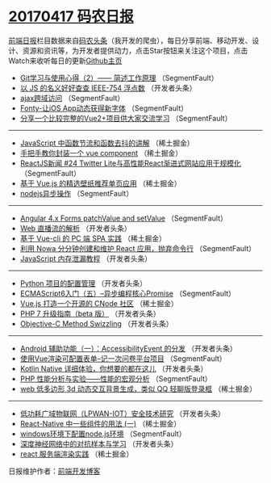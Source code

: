 # [20170417 码农日报](http://hao.caibaojian.com/date/2017/04/17)

[前端日报](http://caibaojian.com/c/news)栏目数据来自[码农头条](http://hao.caibaojian.com/)（我开发的爬虫），每日分享前端、移动开发、设计、资源和资讯等，为开发者提供动力，点击Star按钮来关注这个项目，点击Watch来收听每日的更新[Github主页](https://github.com/kujian/frontendDaily)
* [Git学习与使用心得（2）—— 简述工作原理](http://hao.caibaojian.com/34946.html) （SegmentFault）
* [以 JS 的名义好好查查 IEEE-754 浮点数](http://hao.caibaojian.com/34964.html) （开发者头条）
* [ajax跨域访问](http://hao.caibaojian.com/34943.html) （SegmentFault）
* [Fonty-让iOS App动态获得新字体](http://hao.caibaojian.com/34944.html) （SegmentFault）
* [分享一个比较完整的Vue2+项目供大家交流学习](http://hao.caibaojian.com/34934.html) （SegmentFault）

***
* [JavaScript 中函数节流和函数去抖的讲解](http://hao.caibaojian.com/34914.html) （稀土掘金）
* [手把手教你封装一个 vue component](http://hao.caibaojian.com/34915.html) （稀土掘金）
* [ReactJS新闻 #24 Twitter Lite与高性能React渐进式网站应用于规模化](http://hao.caibaojian.com/34947.html) （SegmentFault）
* [基于 Vue.js 的精选壁纸推荐单页应用](http://hao.caibaojian.com/34916.html) （稀土掘金）
* [nodejs异步操作](http://hao.caibaojian.com/34948.html) （SegmentFault）

***
* [Angular 4.x Forms patchValue and setValue](http://hao.caibaojian.com/34938.html) （SegmentFault）
* [Web 直播流的解析](http://hao.caibaojian.com/34972.html) （开发者头条）
* [基于 Vue-cli 的 PC 端 SPA 实践](http://hao.caibaojian.com/34918.html) （稀土掘金）
* [利用 Nowa 分分钟创建和维护 React 应用，抛弃命令行](http://hao.caibaojian.com/34939.html) （SegmentFault）
* [JavaScript 内存泄漏教程](http://hao.caibaojian.com/34952.html) （开发者头条）

***
* [Python 项目的配置管理](http://hao.caibaojian.com/34963.html) （开发者头条）
* [ECMAScript6入门（五）&#8211;异步编程核心Promise](http://hao.caibaojian.com/34941.html) （SegmentFault）
* [Vue.js 打造一个开源的 CNode 社区](http://hao.caibaojian.com/34910.html) （稀土掘金）
* [PHP 7 升级指南（beta 版）](http://hao.caibaojian.com/34976.html) （开发者头条）
* [Objective-C Method Swizzling](http://hao.caibaojian.com/34978.html) （开发者头条）

***
* [Android 辅助功能（一）：AccessibilityEvent 的分发](http://hao.caibaojian.com/34979.html) （开发者头条）
* [使用Vue渲染可配置表单&#8211;记一次问卷平台项目](http://hao.caibaojian.com/34935.html) （SegmentFault）
* [Kotlin Native 详细体验，你想要的都在这儿](http://hao.caibaojian.com/34980.html) （开发者头条）
* [PHP 性能分析与实验——性能的宏观分析](http://hao.caibaojian.com/34937.html) （SegmentFault）
* [web 低多边形 3d 动态交互背景生成，类似 QQ 轻聊版登录框](http://hao.caibaojian.com/34917.html) （稀土掘金）

***
* [低功耗广域物联网（LPWAN-IOT）安全技术研究](http://hao.caibaojian.com/34973.html) （开发者头条）
* [React-Native 中一些组件的用法 (一)](http://hao.caibaojian.com/34919.html) （稀土掘金）
* [windows环境下配置node.js环境](http://hao.caibaojian.com/34940.html) （SegmentFault）
* [深度神经网络中的对抗样本与学习](http://hao.caibaojian.com/34977.html) （开发者头条）
* [react 服务端渲染实践](http://hao.caibaojian.com/34912.html) （稀土掘金）

日报维护作者：[前端开发博客](http://caibaojian.com/) 